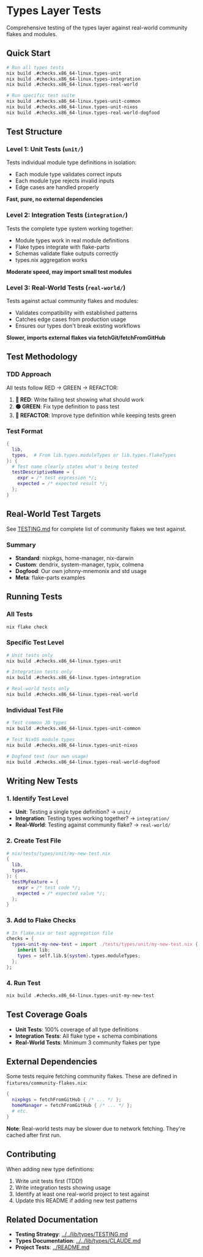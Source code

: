 # Types Layer Tests

Comprehensive testing of the types layer against real-world community flakes and modules.

## Quick Start

```bash
# Run all types tests
nix build .#checks.x86_64-linux.types-unit
nix build .#checks.x86_64-linux.types-integration
nix build .#checks.x86_64-linux.types-real-world

# Run specific test suite
nix build .#checks.x86_64-linux.types-unit-common
nix build .#checks.x86_64-linux.types-unit-nixos
nix build .#checks.x86_64-linux.types-real-world-dogfood
```

## Test Structure

### Level 1: Unit Tests (`unit/`)

Tests individual module type definitions in isolation:
- Each module type validates correct inputs
- Each module type rejects invalid inputs
- Edge cases are handled properly

**Fast, pure, no external dependencies**

### Level 2: Integration Tests (`integration/`)

Tests the complete type system working together:
- Module types work in real module definitions
- Flake types integrate with flake-parts
- Schemas validate flake outputs correctly
- types.nix aggregation works

**Moderate speed, may import small test modules**

### Level 3: Real-World Tests (`real-world/`)

Tests against actual community flakes and modules:
- Validates compatibility with established patterns
- Catches edge cases from production usage
- Ensures our types don't break existing workflows

**Slower, imports external flakes via fetchGit/fetchFromGitHub**

## Test Methodology

### TDD Approach

All tests follow RED → GREEN → REFACTOR:

1. **🔴 RED**: Write failing test showing what should work
2. **🟢 GREEN**: Fix type definition to pass test
3. **🔵 REFACTOR**: Improve type definition while keeping tests green

### Test Format

```nix
{
  lib,
  types,  # From lib.types.moduleTypes or lib.types.flakeTypes
}: {
  # Test name clearly states what's being tested
  testDescriptiveName = {
    expr = /* test expression */;
    expected = /* expected result */;
  };
}
```

## Real-World Test Targets

See [TESTING.md](../../lib/types/TESTING.md) for complete list of community flakes we test against.

### Summary

- **Standard**: nixpkgs, home-manager, nix-darwin
- **Custom**: dendrix, system-manager, typix, colmena
- **Dogfood**: Our own johnny-mnemonix and std usage
- **Meta**: flake-parts examples

## Running Tests

### All Tests

```bash
nix flake check
```

### Specific Test Level

```bash
# Unit tests only
nix build .#checks.x86_64-linux.types-unit

# Integration tests only
nix build .#checks.x86_64-linux.types-integration

# Real-world tests only
nix build .#checks.x86_64-linux.types-real-world
```

### Individual Test File

```bash
# Test common JD types
nix build .#checks.x86_64-linux.types-unit-common

# Test NixOS module types
nix build .#checks.x86_64-linux.types-unit-nixos

# Dogfood test (our own usage)
nix build .#checks.x86_64-linux.types-real-world-dogfood
```

## Writing New Tests

### 1. Identify Test Level

- **Unit**: Testing a single type definition? → `unit/`
- **Integration**: Testing types working together? → `integration/`
- **Real-World**: Testing against community flake? → `real-world/`

### 2. Create Test File

```nix
# nix/tests/types/unit/my-new-test.nix
{
  lib,
  types,
}: {
  testMyFeature = {
    expr = /* test code */;
    expected = /* expected value */;
  };
}
```

### 3. Add to Flake Checks

```nix
# In flake.nix or test aggregation file
checks = {
  types-unit-my-new-test = import ./tests/types/unit/my-new-test.nix {
    inherit lib;
    types = self.lib.${system}.types.moduleTypes;
  };
};
```

### 4. Run Test

```bash
nix build .#checks.x86_64-linux.types-unit-my-new-test
```

## Test Coverage Goals

- **Unit Tests**: 100% coverage of all type definitions
- **Integration Tests**: All flake type + schema combinations
- **Real-World Tests**: Minimum 3 community flakes per type

## External Dependencies

Some tests require fetching community flakes. These are defined in `fixtures/community-flakes.nix`:

```nix
{
  nixpkgs = fetchFromGitHub { /* ... */ };
  homeManager = fetchFromGitHub { /* ... */ };
  # etc.
}
```

**Note**: Real-world tests may be slower due to network fetching. They're cached after first run.

## Contributing

When adding new type definitions:

1. Write unit tests first (TDD!)
2. Write integration tests showing usage
3. Identify at least one real-world project to test against
4. Update this README if adding new test patterns

## Related Documentation

- **Testing Strategy**: [../../lib/types/TESTING.md](../../lib/types/TESTING.md)
- **Types Documentation**: [../../lib/types/CLAUDE.md](../../lib/types/CLAUDE.md)
- **Project Tests**: [../README.md](../README.md)
